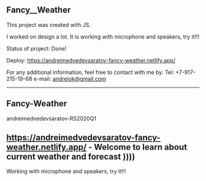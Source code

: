 ## Fancy__Weather

This project was created with JS.

I worked on design a lot. It is working with microphone and speakers, try it!!!

Status of project: Done!

Deploy: https://andreimedvedevsaratov-fancy-weather.netlify.app/

For any additional information, feel free to contact with me by:
Tel: +7-917-215-19-68
e-mail: andreiok@gmail.com

_____________________________________________________________________________________

## Fancy-Weather

andreimedvedevsaratov-RS2020Q1

## https://andreimedvedevsaratov-fancy-weather.netlify.app/  - Welcome to learn about current weather and forecast ))))
Working with microphone and speakers, try it!!!
